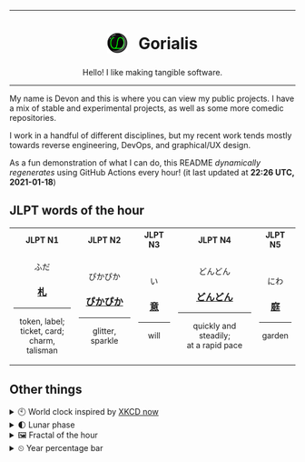 ***

<h1 align="center">
<sub>
    <img src="readme/resources/avatar.png" height="36">
</sub>
&nbsp;
Gorialis
</h1>
<p align="center">
Hello! I like making tangible software.
</p>

***

My name is Devon and this is where you can view my public projects. I have a mix of stable and experimental projects, as well as some more comedic repositories.

I work in a handful of different disciplines, but my recent work tends mostly towards reverse engineering, DevOps, and graphical/UX design.

As a fun demonstration of what I can do, this README *dynamically regenerates* using GitHub Actions every hour! (it last updated at **22:26 UTC, 2021-01-18**)

<h2>JLPT words of the hour</h2>
<table>
    <tr>
        <th>JLPT N1</th>
        <th>JLPT N2</th>
        <th>JLPT N3</th>
        <th>JLPT N4</th>
        <th>JLPT N5</th>
    </tr>
    <tr>
        <td>
            <p align="center">ふだ</p>
            <h3 align="center"><b><a href="https://jisho.org/search/%E6%9C%AD">札</a></b></h3>
            <hr>
            <p align="center">token,<wbr> label;<br> ticket,<wbr> card;<br> charm,<wbr> talisman</p>
        </td>
        <td>
            <p align="center">ぴかぴか</p>
            <h3 align="center"><b><a href="https://jisho.org/search/%E3%81%B4%E3%81%8B%E3%81%B4%E3%81%8B">ぴかぴか</a></b></h3>
            <hr>
            <p align="center">glitter,<wbr> sparkle</p>
        </td>
        <td>
            <p align="center">い</p>
            <h3 align="center"><b><a href="https://jisho.org/search/%E6%84%8F">意</a></b></h3>
            <hr>
            <p align="center">will</p>
        </td>
        <td>
            <p align="center">どんどん</p>
            <h3 align="center"><b><a href="https://jisho.org/search/%E3%81%A9%E3%82%93%E3%81%A9%E3%82%93">どんどん</a></b></h3>
            <hr>
            <p align="center">quickly and steadily;<br> at a rapid pace</p>
        </td>
        <td>
            <p align="center">にわ</p>
            <h3 align="center"><b><a href="https://jisho.org/search/%E5%BA%AD">庭</a></b></h3>
            <hr>
            <p align="center">garden</p>
        </td>
    </tr>
</table>

<h2>Other things</h2>
<details>
<summary>🕙  World clock inspired by <a href="https://xkcd.com/now">XKCD now</a></summary>

> <img src="generated/now.png" width="512">

</details>
<details>
<summary>🌓 Lunar phase</summary>

The moon is approximately 21.43% through its phase (First Quarter).

</details>
<details>
<summary>&#x1f5bc; Fractal of the hour</summary>

> <img src="generated/fractal.png" width="512">

</details>
<details>
<summary>&#x23f2; Year percentage bar</summary>
<pre><code>2021 [▁▁▁▁▁▁▁▁▁▁▁▁▁▁▁▁▁▁▁▁] 4.91%</code></pre>
</details>
